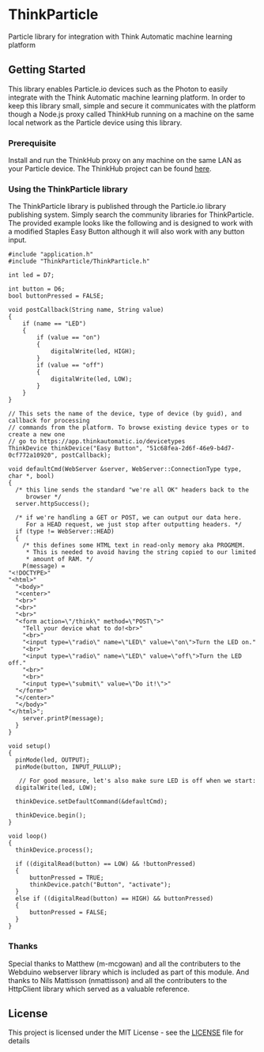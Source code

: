 # ThinkParticle
Particle library for integration with Think Automatic machine learning platform

## Getting Started

This library enables Particle.io devices such as the Photon to easily integrate with the Think Automatic machine learning platform. In order to keep this library small, simple and secure it communicates with the platform though a Node.js proxy called ThinkHub running on a machine on the same local network as the Particle device using this library. 

### Prerequisite

Install and run the ThinkHub proxy on any machine on the same LAN as your Particle device. The ThinkHub project can be found <a href="https://github.com/ThinkAutomatic/ThinkHub" target="_blank">here</a>.

### Using the ThinkParticle library

The ThinkParticle library is published through the Particle.io library publishing system. Simply search the community libraries for ThinkParticle. The provided example looks like the following and is designed to work with a modified Staples Easy Button although it will also work with any button input.
```
#include "application.h"
#include "ThinkParticle/ThinkParticle.h"

int led = D7; 

int button = D6; 
bool buttonPressed = FALSE;

void postCallback(String name, String value)
{
    if (name == "LED") 
    {
        if (value == "on")
        {
            digitalWrite(led, HIGH);
        }
        if (value == "off")
        {
            digitalWrite(led, LOW);
        }
    }
}

// This sets the name of the device, type of device (by guid), and callback for processing
// commands from the platform. To browse existing device types or to create a new one
// go to https://app.thinkautomatic.io/devicetypes
ThinkDevice thinkDevice("Easy Button", "51c68fea-2d6f-46e9-b4d7-0cf772a10920", postCallback);

void defaultCmd(WebServer &server, WebServer::ConnectionType type, char *, bool)
{
  /* this line sends the standard "we're all OK" headers back to the
     browser */
  server.httpSuccess();

  /* if we're handling a GET or POST, we can output our data here.
     For a HEAD request, we just stop after outputting headers. */
  if (type != WebServer::HEAD)
  {
    /* this defines some HTML text in read-only memory aka PROGMEM.
     * This is needed to avoid having the string copied to our limited
     * amount of RAM. */
    P(message) = 
"<!DOCTYPE>"
"<html>"
  "<body>"
  "<center>"
  "<br>"
  "<br>"
  "<br>"
  "<form action=\"/think\" method=\"POST\">"
    "Tell your device what to do!<br>"
    "<br>"
    "<input type=\"radio\" name=\"LED\" value=\"on\">Turn the LED on."
    "<br>"
    "<input type=\"radio\" name=\"LED\" value=\"off\">Turn the LED off."
    "<br>"
    "<br>"
    "<input type=\"submit\" value=\"Do it!\">"
  "</form>"
  "</center>"
  "</body>"
"</html>";
    server.printP(message);
  }
}

void setup()
{
  pinMode(led, OUTPUT);
  pinMode(button, INPUT_PULLUP);

   // For good measure, let's also make sure LED is off when we start:
  digitalWrite(led, LOW);

  thinkDevice.setDefaultCommand(&defaultCmd);

  thinkDevice.begin();
}

void loop()
{
  thinkDevice.process();
  
  if ((digitalRead(button) == LOW) && !buttonPressed) 
  {
      buttonPressed = TRUE;
      thinkDevice.patch("Button", "activate");
  }
  else if ((digitalRead(button) == HIGH) && buttonPressed)
  {
      buttonPressed = FALSE;
  }
}
```
### Thanks

Special thanks to Matthew (m-mcgowan) and all the contributers to the Webduino webserver library which is included as part of this module. And thanks to Nils Mattisson (nmattisson) and all the contributers to the HttpClient library which served as a valuable reference.

## License

This project is licensed under the MIT License - see the [LICENSE](LICENSE) file for details

